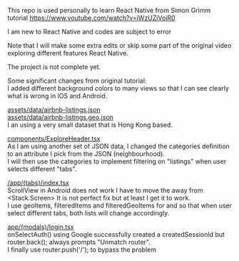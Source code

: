This repo is used personally to learn React Native from Simon Grimm tutorial https://www.youtube.com/watch?v=iWzUZiVoiR0

I am new to React Native and codes are subject to error

Note that I will make some extra edits or skip some part of the original video exploring different features React Native.

The project is not complete yet.

Some significant changes from original tutorial:  
I added different background colors to many views so that I can see clearly what is wrong in iOS and Android.

[assets/data/airbnb-listings.json ](https://github.com/learn2manage/airbnb-react-native/blob/master/assets/data/airbnb-listings.geo.json)  
[assets/data/airbnb-listings.geo.json ](https://github.com/learn2manage/airbnb-react-native/blob/master/assets/data/airbnb-listings.json)  
I an using a very small dataset that is Hong Kong based.

[components/ExploreHeader.tsx ](https://github.com/learn2manage/airbnb-react-native/blob/master/components/ExploreHeader.tsx)  
As I am using another set of JSON data, I changed the categories definition to an attribute I pick from the JSON (neighbourhood).  
I will then use the categories to implement filtering on "listings" when user selects different "tabs".

[/app/(tabs)/index.tsx ](<https://github.com/learn2manage/airbnb-react-native/blob/master/app/(tabs)/index.tsx>)  
ScrollView in Android does not work I have to move the <ExploreHeader /> away from <Stack.Screen>
It is not perfect fix but at least I get it to work.  
I use geoItems, filteredItems and filteredGeoItems for <ListingsMap> and <Listings> so that when user
select different tabs, both lists will change accordingly.

[app/(modals)/login.tsx ](<https://github.com/learn2manage/airbnb-react-native/blob/master/app/(modals)/login.tsx>)  
onSelectAuth() using Google successfully created a createdSessionId but router.back(); always prompts "Unmatch router".  
I finally use router.push('/'); to bypass the problem
